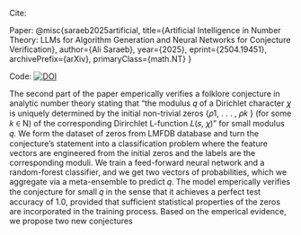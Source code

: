 Cite: 

Paper: 
@misc{saraeb2025artificial,
    title={Artificial Intelligence in Number Theory: LLMs for Algorithm Generation and Neural Networks for Conjecture Verification},
    author={Ali Saraeb},
    year={2025},
    eprint={2504.19451},
    archivePrefix={arXiv},
    primaryClass={math.NT}
} 

Code: [![DOI](https://zenodo.org/badge/DOI/10.5281/zenodo.15293203.svg)](https://doi.org/10.5281/zenodo.15293203) 

The second part of the paper emperically verifies a
folklore conjecture in analytic number theory stating that
“the modulus 𝑞 of a Dirichlet character 𝜒 is uniquely determined by the initial non-trivial zeros {𝜌1, . . . , 𝜌𝑘 } (for
some 𝑘 ∈ N) of the corresponding Dirirchlet L-function
𝐿(𝑠, 𝜒)” for small modulus 𝑞. We form the dataset of
zeros from LMFDB database and turn the conjecture’s
statement into a classification problem where the feature
vectors are engineered from the initial zeros and the labels
are the corresponding moduli. We train a feed-forward
neural network and a random-forest classifier, and we get
two vectors of probabilities, which we aggregate via a
meta-ensemble to predict 𝑞. The model emperically verifies the conjecture for small 𝑞 in the sense that it achieves
a perfect test accuracy of 1.0, provided that sufficient
statistical properties of the zeros are incorporated in the
training process. Based on the emperical evidence, we
propose two new conjectures
